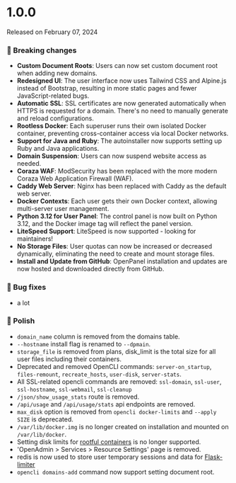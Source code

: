 # 1.0.0

Released on February 07, 2024

### 🚀 Breaking changes
- **Custom Document Roots**: Users can now set custom document root when adding new domains.
- **Redesigned UI**: The user interface now uses Tailwind CSS and Alpine.js instead of Bootstrap, resulting in more static pages and fewer JavaScript-related bugs.  
- **Automatic SSL**: SSL certificates are now generated automatically when HTTPS is requested for a domain. There's no need to manually generate and reload configurations.  
- **Rootless Docker**: Each superuser runs their own isolated Docker container, preventing cross-container access via local Docker networks.  
- **Support for Java and Ruby**: The autoinstaller now supports setting up Ruby and Java applications.  
- **Domain Suspension**: Users can now suspend website access as needed.  
- **Coraza WAF**: ModSecurity has been replaced with the more modern Coraza Web Application Firewall (WAF).  
- **Caddy Web Server**: Nginx has been replaced with Caddy as the default web server.  
- **Docker Contexts**: Each user gets their own Docker context, allowing multi-server user management.  
- **Python 3.12 for User Panel**: The control panel is now built on Python 3.12, and the Docker image tag will reflect the panel version.  
- **LiteSpeed Support**: LiteSpeed is now supported - looking for maintainers!
- **No Storage Files**: User quotas can now be increased or decreased dynamically, eliminating the need to create and mount storage files.  
- **Install and Update from GitHub**: OpenPanel installation and updates are now hosted and downloaded directly from GitHub.

### 🐛 Bug fixes
- a lot

### 💅 Polish
- `domain_name` column is removed from the domains table.
- `--hostname` install flag is renamed to `--dpmain`.
- `storage_file` is removed from plans, disk_limit is the total size for all user files including their containers.
- Deprecated and removed OpenCLI commands: `server-on_startup`, `files-remount`, `recreate_hosts`, `user-disk`, `server-stats`.
- All SSL-related opencli commands are removed: `ssl-domain`, `ssl-user`, `ssl-hostname`, `ssl-webmail`, `ssl-cleanup` 
- `/json/show_usage_stats` route is removed.
- `/api/usage` and `/api/usage/stats` api endpoints are removed.
- `max_disk` option is removed from `opencli docker-limits` and  `--apply SIZE` is deprecated.
- `/var/lib/docker.img` is no longer created on installation and mounted on `/var/lib/docker`.
- Setting disk limits for [rootful containers](https://github.com/stefanpejcic/openpanel-configuration/blob/main/docker/compose/newer-docker-compose.yml) is no longer supported.
- 'OpenAdmin > Services > Resource Settings' page is removed.
- redis is now used to store user temporary sessions and data for [Flask-limiter](https://flask-limiter.readthedocs.io/en/stable/)
- `opencli domains-add` command now support setting document root.
